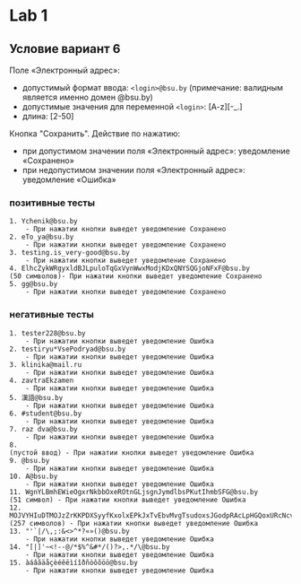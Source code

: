 # Lab 1

## Условие вариант 6

Поле «Электронный адрес»:
- допустимый формат ввода: ```<login>@bsu.by``` (примечание: валидным является именно домен @bsu.by)
- допустимые значения для переменной ```<login>```: [A-z][-_.]  
- длина: [2-50]
	
Кнопка "Сохранить". Действие по нажатию: 
- при допустимом значении поля «Электронный адрес»: уведомление «Сохранено»
- при недопустимом значении поля «Электронный адрес»: уведомление «Ошибка»

### позитивные тесты

	1. Ychenik@bsu.by
		- При нажатии кнопки выведет уведомление Сохранено
	2. eTo_ya@bsu.by
		- При нажатии кнопки выведет уведомление Сохранено
	3. testing.is_very-good@bsu.by
		- При нажатии кнопки выведет уведомление Сохранено
	4. ElhcZykWRgyxldBJLpuloTqGxVynWwxModjKDxQNYSQGjoNFxF@bsu.by
	(50 символов)- При нажатии кнопки выведет уведомление Сохранено
	5. gg@bsu.by
		- При нажатии кнопки выведет уведомление Сохранено
	
### негативные тесты

	1. tester228@bsu.by 
		- При нажатии кнопки выведет уведомление Ошибка
	2. testiryu*VsePodryad@bsu.by
		- При нажатии кнопки выведет уведомление Ошибка
	3. klinika@mail.ru
		- При нажатии кнопки выведет уведомление Ошибка
	4. zavtraEkzamen
		- При нажатии кнопки выведет уведомление Ошибка
	5. 漢語@bsu.by
		- При нажатии кнопки выведет уведомление Ошибка
	6. #student@bsu.by
		- При нажатии кнопки выведет уведомление Ошибка
	7. raz dva@bsu.by
		- При нажатии кнопки выведет уведомление Ошибка
	8. 
	(пустой ввод) - При нажатии кнопки выведет уведомление Ошибка
	9. @bsu.by
		- При нажатии кнопки выведет уведомление Ошибка
	10. A@bsu.by 
		- При нажатии кнопки выведет уведомление Ошибка
	11. WgnYLBmhEWieOgxrNkbbOxeROtnGLjsgnJymdlbsPKutIhmbSFG@bsu.by
	(51 символ) - При нажатии кнопки выведет уведомление Ошибка
	12. MOJVYHIuDTMOJzZrKKPDXSyyfKxolxEPkJxTvEbvMvgTsudoxsJGodpRAcLpHGQoxURcNcvPiaICckAbLohNhViRFtlFdWcvyPHkaxRxDPaBVATibzgoRWRKCvtuVdIlEIjkasDWYeGygeBnBqzNhcznNdrcNyyQUShLmUvxEDtIzhJvqmEHLDnOruugJbjpwTBdEQMCiCTRbMknGayCuLBjbPHEmAKZRRLIcZkZZApSPgXsxYZKGWPOBwtSMHrw@bsu.by
	(257 символов) - При нажатии кнопки выведет уведомление Ошибка
	13. "'`|/\,;:&<>^*?«»()@bsu.by
		- При нажатии кнопки выведет уведомление Ошибка
	14. "[|]'~<!--@/*$%^&#*/()?>,.*/\@bsu.by
		- При нажатии кнопки выведет уведомление Ошибка
	15. àáâãäåçèéêëìíîðñòôõöö@bsu.by
		- При нажатии кнопки выведет уведомление Ошибка
		
